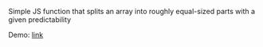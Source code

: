 Simple JS function that splits an array into roughly equal-sized parts with a given predictability

Demo: [link](http://blog.dfilimonov.com/string-splitter/demo.html)